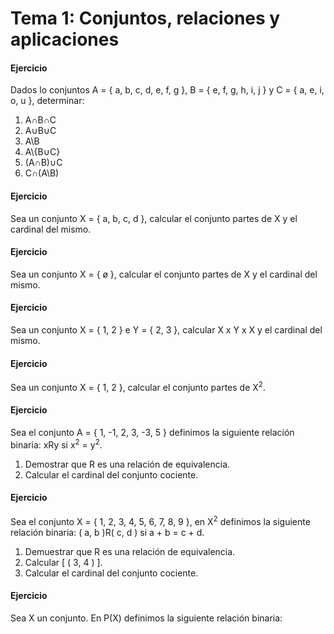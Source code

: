 # Tema 1: Conjuntos, relaciones y aplicaciones

#### Ejercicio

Dados lo conjuntos A = { a, b, c, d, e, f, g }, B = { e, f, g, h, i, j } y C = { a, e, i, o, u }, determinar:

1. A∩B∩C
2. A∪B∪C
3. A\B
4. A\\{B∪C}
5. (A∩B)∪C
6. C∩(A\B)

#### Ejercicio

Sea un conjunto X = { a, b, c, d }, calcular el conjunto partes de X y el cardinal del mismo.

#### Ejercicio

Sea un conjunto X = { ø }, calcular el conjunto partes de X y el cardinal del mismo.

#### Ejercicio

Sea un conjunto X = { 1, 2 } e Y = { 2, 3 }, calcular X x Y x X y el cardinal del mismo.

#### Ejercicio

Sea un conjunto X = { 1, 2 }, calcular el conjunto partes de X<sup>2</sup>.

#### Ejercicio 

Sea el conjunto A = { 1, -1, 2, 3, -3, 5 } definimos la siguiente relación binaria: xRy si x<sup>2</sup> = y<sup>2</sup>.

1. Demostrar que R es una relación de equivalencia.
2. Calcular el cardinal del conjunto cociente.

#### Ejercicio

Sea el conjunto X = { 1, 2, 3, 4, 5, 6, 7, 8, 9 }, en X<sup>2</sup> definimos la siguiente relación binaria: ( a, b )R( c, d ) si a + b = c + d.

1. Demuestrar que R es una relación de equivalencia.
2. Calcular [ ( 3, 4 ) ].
3. Calcular el cardinal del conjunto cociente.

#### Ejercicio

Sea X un conjunto. En P(X) definimos la siguiente relación binaria:
